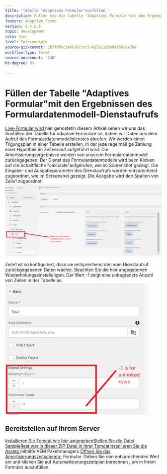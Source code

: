 ```yaml
---
title: 'Tabelle "Adaptives Formular"ausfüllen '
description: Füllen Sie die Tabelle "Adaptives Formular"mit den Ergebnissen aus Formulardatenmodell-Dienstaufrufen
feature: Adaptive Forms
version: 6.4,6.5
topic: Development
role: User
level: Intermediate
source-git-commit: 2b7f0f6c34803672cc57425811db89146b38a70a
workflow-type: tm+mt
source-wordcount: '240'
ht-degree: 0%

---
```



# Füllen der Tabelle &quot;Adaptives Formular&quot;mit den Ergebnissen des Formulardatenmodell-Dienstaufrufs

[Live-Formular wird ](https://forms.enablementadobe.com/content/dam/formsanddocuments/amortization/jcr:content?wcmmode=disabled)
hier gehostetIn diesem Artikel sehen wir uns das Ausfüllen der Tabelle für adaptive Formulare an, indem wir Daten aus dem Aufruf des Formulardatenmodelldienstes abrufen. Wir werden einen Tilgungsplan in einer Tabelle erstellen, in der jede regelmäßige Zahlung einer Hypothek im Zeitverlauf aufgeführt wird. Die Amortisierungsergebnisse werden von unserem Formulardatenmodell zurückgegeben. Der Dienst des Formulardatenmodells wird beim Klicken auf die Schaltfläche &quot;calculate&quot;aufgerufen, wie im Screenshot gezeigt. Die Eingabe- und Ausgabeparameter des Dienstaufrufs werden entsprechend zugeordnet, wie im Screenshot gezeigt. Die Ausgabe wird den Spalten von Zeile1 zugeordnet
![clickevent](assets/amortization.PNG)

Zeile1 ist so konfiguriert, dass sie entsprechend den vom Dienstaufruf zurückgegebenen Daten wächst. Beachten Sie die hier angegebenen Wiederholungseinstellungen. Der Wert -1 zeigt eine unbegrenzte Anzahl von Zeilen in der Tabelle an
![Zeile1](assets/rowconfiguration.PNG)

## Bereitstellen auf Ihrem Server

[Installieren Sie Tomcat wie ](/help/forms/ic-print-channel-tutorial/set-up-tomcat.md)
[hier angegebenStellen Sie die Datei SampleRest.war in dieser ZIP-Datei in Ihrer ](assets/sample-rest.zip)
[TomcatInstallieren Sie die Assets  ](assets/amortizationschedule.zip) mithilfe AEM Paketmanagers 
[Öffnen Sie das Amortisierungszeitschema-](http://localhost:4502/content/dam/formsanddocuments/amortization/jcr:content?wcmmode=disabled)
Formular. Geben Sie den entsprechenden Wert ein und klicken Sie auf Automatisierungszeitplan berechnen , um in Ihrem Formular auszufüllen.

